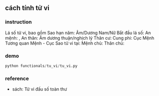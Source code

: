 ## cách tính tử vi

### instruction

Lá số tử vi, bao gồm
Sao hạn năm:
Âm/Dương Nam/Nữ
Bắt đầu lá số:
An mệnh: , An thân:
Âm dương thuận/nghịch lý
Thân cư:
Cung phi:
Cục
Mệnh
Tương quan Mệnh - Cục
Sao tử vi tại:
Mệnh chủ:
Thân chủ:

### demo

```python
python functionals/tu_vi/tu_vi.py
```

### reference

+ sách: Tử vi đấu số toàn thư


